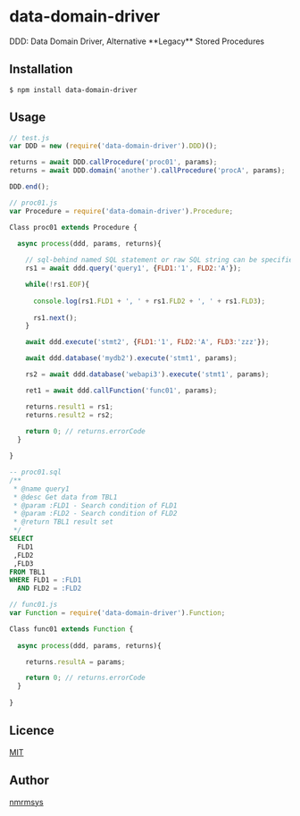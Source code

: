 data-domain-driver
====
DDD: Data Domain Driver, Alternative \*\*Legacy\*\* Stored Procedures

## Installation
```
$ npm install data-domain-driver
```

## Usage
```javascript
// test.js
var DDD = new (require('data-domain-driver').DDD)();

returns = await DDD.callProcedure('proc01', params);
returns = await DDD.domain('another').callProcedure('procA', params);

DDD.end();
```
```javascript
// proc01.js
var Procedure = require('data-domain-driver').Procedure;

Class proc01 extends Procedure {

  async process(ddd, params, returns){
    
    // sql-behind named SQL statement or raw SQL string can be specified
    rs1 = await ddd.query('query1', {FLD1:'1', FLD2:'A'});

    while(!rs1.EOF){
      
      console.log(rs1.FLD1 + ', ' + rs1.FLD2 + ', ' + rs1.FLD3);
      
      rs1.next();
    }

    await ddd.execute('stmt2', {FLD1:'1', FLD2:'A', FLD3:'zzz'});

    await ddd.database('mydb2').execute('stmt1', params);

    rs2 = await ddd.database('webapi3').execute('stmt1', params);

    ret1 = await ddd.callFunction('func01', params);

    returns.result1 = rs1;
    returns.result2 = rs2;
    
    return 0; // returns.errorCode
  }

}
```
```SQL
-- proc01.sql
/**
 * @name query1
 * @desc Get data from TBL1
 * @param :FLD1 - Search condition of FLD1
 * @param :FLD2 - Search condition of FLD2
 * @return TBL1 result set
 */
SELECT
  FLD1
 ,FLD2
 ,FLD3
FROM TBL1
WHERE FLD1 = :FLD1
  AND FLD2 = :FLD2
```
```javascript
// func01.js
var Function = require('data-domain-driver').Function;

Class func01 extends Function {
  
  async process(ddd, params, returns){

    returns.resultA = params;

    return 0; // returns.errorCode
  }
  
}
```

## Licence

[MIT](http://opensource.org/licenses/mit-license.php)

## Author

[nmrmsys](https://github.com/nmrmsys)
